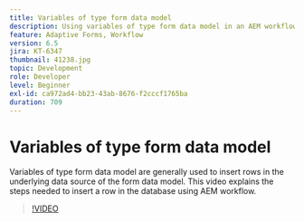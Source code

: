```yaml
---
title: Variables of type form data model
description: Using variables of type form data model in an AEM workflow.
feature: Adaptive Forms, Workflow
version: 6.5
jira: KT-6347
thumbnail: 41238.jpg
topic: Development
role: Developer
level: Beginner
exl-id: ca972ad4-bb23-43ab-8676-f2cccf1765ba
duration: 709
---
```

# Variables of type form data model

Variables of type form data model are generally used to insert rows in the underlying data source of the form data model. This video explains the steps needed to insert a row in the database using AEM workflow.



>[!VIDEO](https://video.tv.adobe.com/v/41238?quality=12&learn=on)

